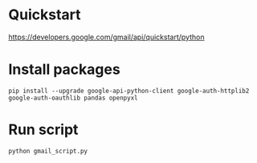 # Quickstart

https://developers.google.com/gmail/api/quickstart/python

# Install packages

```
pip install --upgrade google-api-python-client google-auth-httplib2 google-auth-oauthlib pandas openpyxl
```

# Run script

```
python gmail_script.py
```